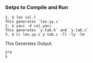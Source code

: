 ### Setps to Compile and Run

```
1. $ lex cal.l
This generates `lex.yy.c`
2. $ yacc -d cal.yacc
This generates `y.tab.h` and `y.tab.c`
3. $ cc lex.yy.c y.tab.c -ll -ly -lm
```

This Generates Output:

```
2*4
5

```
